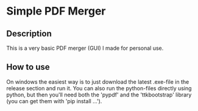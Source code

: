 # Simple PDF Merger
## Description
This is a very basic PDF merger (GUI) I made for personal use.
## How to use
On windows the easiest way is to just download the latest .exe-file in the release section and run it. 
You can also run the python-files directly using python, but then you'll need both the 'pypdf' and the 'ttkbootstrap' library (you can get them with 'pip install ...').
